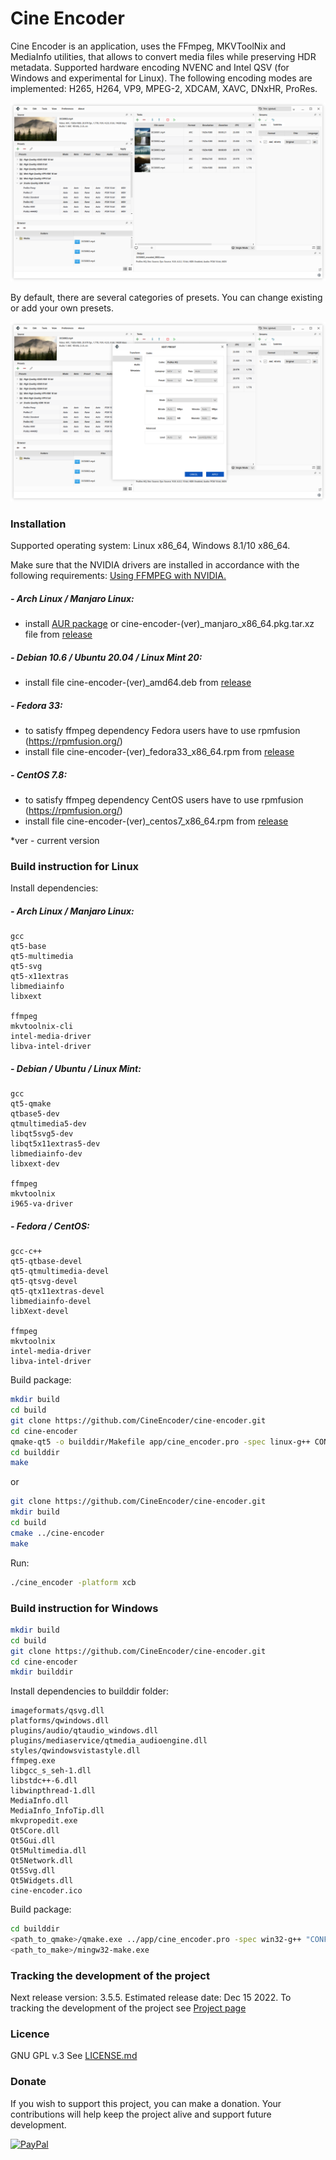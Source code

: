 # Cine Encoder

Cine Encoder is an application, uses the FFmpeg, MKVToolNix and MediaInfo utilities, that allows to convert media files while preserving HDR metadata. Supported hardware encoding NVENC and Intel QSV (for Windows and experimental for Linux). The following encoding modes are implemented: H265, H264, VP9, MPEG-2, XDCAM, XAVC, DNxHR, ProRes.

![View](./images/View_1.png)

By default, there are several categories of presets. You can change existing or add your own presets.

![View](./images/View_2.png)

### Installation

Supported operating system: Linux x86_64, Windows 8.1/10 x86_64.

Make sure that the NVIDIA drivers are installed in accordance with the following requirements: [Using FFMPEG with NVIDIA.](https://docs.nvidia.com/video-technologies/video-codec-sdk/ffmpeg-with-nvidia-gpu/index.html)

##### - Arch Linux / Manjaro Linux:
  - install [AUR package](https://aur.archlinux.org/packages/cine-encoder/) or cine-encoder-(ver)_manjaro_x86_64.pkg.tar.xz file from [release](https://github.com/CineEncoder/cine-encoder/releases)

##### - Debian 10.6 / Ubuntu 20.04 / Linux Mint 20:
  - install file cine-encoder-(ver)_amd64.deb from [release](https://github.com/CineEncoder/cine-encoder/releases)

##### - Fedora 33:
  - to satisfy ffmpeg dependency Fedora users have to use rpmfusion (https://rpmfusion.org/)
  - install file cine-encoder-(ver)_fedora33_x86_64.rpm from [release](https://github.com/CineEncoder/cine-encoder/releases)

##### - CentOS 7.8:
  - to satisfy ffmpeg dependency CentOS users have to use rpmfusion (https://rpmfusion.org/)
  - install file cine-encoder-(ver)_centos7_x86_64.rpm from [release](https://github.com/CineEncoder/cine-encoder/releases)

*ver - current version

### Build instruction for Linux
Install dependencies:

##### - Arch Linux / Manjaro Linux:
    gcc
    qt5-base
    qt5-multimedia
    qt5-svg
    qt5-x11extras
    libmediainfo
    libxext

    ffmpeg
    mkvtoolnix-cli
    intel-media-driver
    libva-intel-driver

##### - Debian / Ubuntu / Linux Mint:
    gcc
    qt5-qmake
    qtbase5-dev
    qtmultimedia5-dev
    libqt5svg5-dev
    libqt5x11extras5-dev
    libmediainfo-dev
    libxext-dev

    ffmpeg
    mkvtoolnix
    i965-va-driver

##### - Fedora / CentOS:
    gcc-c++
    qt5-qtbase-devel
    qt5-qtmultimedia-devel
    qt5-qtsvg-devel
    qt5-qtx11extras-devel
    libmediainfo-devel
    libXext-devel

    ffmpeg
    mkvtoolnix
    intel-media-driver
    libva-intel-driver

Build package:

```sh
mkdir build
cd build
git clone https://github.com/CineEncoder/cine-encoder.git
cd cine-encoder
qmake-qt5 -o builddir/Makefile app/cine_encoder.pro -spec linux-g++ CONFIG+=qtquickcompiler (or for Debian:  /usr/lib/qt5/bin/qmake -o builddir/Makefile app/cine_encoder.pro -spec linux-g++)
cd builddir
make
```
or
```sh
git clone https://github.com/CineEncoder/cine-encoder.git
mkdir build
cd build
cmake ../cine-encoder
make
```

Run:

```sh
./cine_encoder -platform xcb
```

### Build instruction for Windows

```sh
mkdir build
cd build
git clone https://github.com/CineEncoder/cine-encoder.git
cd cine-encoder
mkdir builddir
```

Install dependencies to builddir folder:

    imageformats/qsvg.dll
    platforms/qwindows.dll
    plugins/audio/qtaudio_windows.dll
    plugins/mediaservice/qtmedia_audioengine.dll
    styles/qwindowsvistastyle.dll
    ffmpeg.exe
    libgcc_s_seh-1.dll
    libstdc++-6.dll
    libwinpthread-1.dll
    MediaInfo.dll
    MediaInfo_InfoTip.dll
    mkvpropedit.exe
    Qt5Core.dll
    Qt5Gui.dll
    Qt5Multimedia.dll
    Qt5Network.dll
    Qt5Svg.dll
    Qt5Widgets.dll
    cine-encoder.ico

Build package:

```sh
cd builddir
<path_to_qmake>/qmake.exe ../app/cine_encoder.pro -spec win32-g++ "CONFIG+=qtquickcompiler"
<path_to_make>/mingw32-make.exe
```

### Tracking the development of the project

Next release version: 3.5.5. Estimated release date: Dec 15 2022.
To tracking the development of the project see [Project page](https://github.com/CineEncoder/cine-encoder/projects/1?fullscreen=true)


### Licence

GNU GPL v.3
See [LICENSE.md](https://github.com/CineEncoder/CineEncoder/blob/master/LICENSE)


### Donate

If you wish to support this project, you can make a donation. Your contributions will help keep the project alive and support future development.

[![PayPal](./images/PayPal.png)](https://paypal.me/CineEncoder?country.x=MD&locale.x=en_US)
